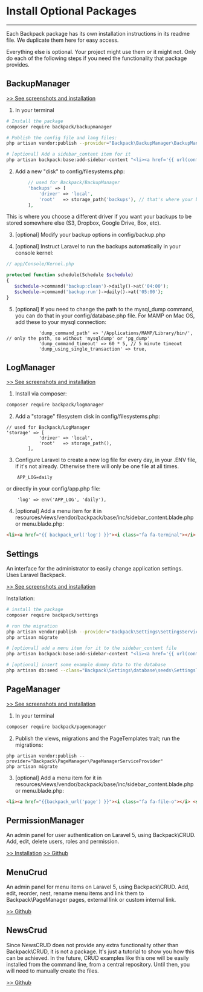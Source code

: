 # Install Optional Packages

---

Each Backpack package has its own installation instructions in its readme file. We duplicate them here for easy access.

Everything else is optional. Your project might use them or it might not. Only do each of the following steps if you need the functionality that package provides.

<a name="backup-manager"></a>
## BackupManager

[>> See screenshots and installation](https://github.com/Laravel-Backpack/BackupManager)

1) In your terminal

``` bash
# Install the package
composer require backpack/backupmanager

# Publish the config file and lang files:
php artisan vendor:publish --provider="Backpack\BackupManager\BackupManagerServiceProvider"

# [optional] Add a sidebar_content item for it
php artisan backpack:base:add-sidebar-content "<li><a href='{{ url(config('backpack.base.route_prefix', 'admin').'/backup') }}'><i class='fa fa-hdd-o'></i> <span>Backups</span></a></li>"
```

2) Add a new "disk" to config/filesystems.php:

```php
        // used for Backpack/BackupManager
        'backups' => [
            'driver' => 'local',
            'root'   => storage_path('backups'), // that's where your backups are stored by default: storage/backups
        ],
```
This is where you choose a different driver if you want your backups to be stored somewhere else (S3, Dropbox, Google Drive, Box, etc).

3) [optional] Modify your backup options in config/backup.php

4) [optional] Instruct Laravel to run the backups automatically in your console kernel:

```php
// app/Console/Kernel.php

protected function schedule(Schedule $schedule)
{
   $schedule->command('backup:clean')->daily()->at('04:00');
   $schedule->command('backup:run')->daily()->at('05:00');
}
```

5) [optional] If you need to change the path to the mysql_dump command, you can do that in your config/database.php file. For MAMP on Mac OS, add these to your mysql connection:
```
            'dump_command_path' => '/Applications/MAMP/Library/bin/', // only the path, so without 'mysqldump' or 'pg_dump'
            'dump_command_timeout' => 60 * 5, // 5 minute timeout
            'dump_using_single_transaction' => true,
```

<a name="log-manager"></a>
## LogManager

[>> See screenshots and installation](https://github.com/Laravel-Backpack/logmanager)


1) Install via composer:

``` bash
composer require backpack/logmanager
```

2) Add a "storage" filesystem disk in config/filesystems.php:

```
// used for Backpack/LogManager
'storage' => [
            'driver' => 'local',
            'root'   => storage_path(),
        ],
```

3) Configure Laravel to create a new log file for every day, in your .ENV file, if it's not already. Otherwise there will only be one file at all times.

```
    APP_LOG=daily
```

or directly in your config/app.php file:
```
    'log' => env('APP_LOG', 'daily'),
```

4) [optional] Add a menu item for it in resources/views/vendor/backpack/base/inc/sidebar_content.blade.php or menu.blade.php:

```html
<li><a href="{{ backpack_url('log') }}"><i class="fa fa-terminal"></i> <span>Logs</span></a></li>
```
<a name="settings-manager"></a>
## Settings

An interface for the administrator to easily change application settings. Uses Laravel Backpack. 

[>> See screenshots and installation](https://github.com/Laravel-Backpack/settings)

Installation:

``` bash
# install the package
composer require backpack/settings

# run the migration
php artisan vendor:publish --provider="Backpack\Settings\SettingsServiceProvider"
php artisan migrate

# [optional] add a menu item for it to the sidebar_content file
php artisan backpack:base:add-sidebar-content "<li><a href='{{ url(config('backpack.base.route_prefix', 'admin') . '/setting') }}'><i class='fa fa-cog'></i> <span>Settings</span></a></li>"

# [optional] insert some example dummy data to the database
php artisan db:seed --class="Backpack\Settings\database\seeds\SettingsTableSeeder"
```

<a name="page-manager"></a>
## PageManager

[>> See screenshots and installation](https://github.com/Laravel-Backpack/pagemanager)

1) In your terminal

``` bash
composer require backpack/pagemanager
```

2) Publish the views, migrations and the PageTemplates trait; run the migrations:

```
php artisan vendor:publish --provider="Backpack\PageManager\PageManagerServiceProvider"
php artisan migrate
```

3) [optional] Add a menu item for it in resources/views/vendor/backpack/base/inc/sidebar_content.blade.php or menu.blade.php:

```html
<li><a href="{{backpack_url('page') }}"><i class="fa fa-file-o"></i> <span>Pages</span></a></li>
```

<a name="permission-manager"></a>
## PermissionManager

An admin panel for user authentication on Laravel 5, using Backpack\CRUD. Add, edit, delete users, roles and permission.

[>> Installation](https://github.com/Laravel-Backpack/PermissionManager#install)
[>> Github](https://github.com/Laravel-Backpack/PermissionManager)

<a name="menu-crud"></a>
## MenuCrud

An admin panel for menu items on Laravel 5, using Backpack\CRUD. Add, edit, reorder, nest, rename menu items and link them to Backpack\PageManager pages, external link or custom internal link.

[>> Github](https://github.com/Laravel-Backpack/MenuCRUD)

<a name="news-crud"></a>
## NewsCrud

Since NewsCRUD does not provide any extra functionality other than Backpack\CRUD, it is not a package. It's just a tutorial to show you how this can be achieved. In the future, CRUD examples like this one will be easily installed from the command line, from a central repository. Until then, you will need to manually create the files.

[>> Github](https://github.com/Laravel-Backpack/NewsCRUD)